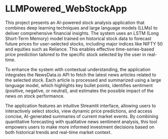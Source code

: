 # LLMPowered_WebStockApp
This project presents an AI-powered stock analysis application that combines deep learning techniques and large language models (LLMs) to deliver comprehensive financial insights. The system uses an LSTM (Long Short-Term Memory) model trained on historical stock data to forecast future prices for user-selected stocks, including major indices like NIFTY 50 and equities such as Reliance. This enables effective time-series-based price prediction tailored to the specific stock selected by the user in real-time.

To enhance the system with contextual understanding, the application integrates the NewsData.io API to fetch the latest news articles related to the selected stock. Each article is processed and summarized using a large language model, which highlights key bullet points, identifies sentiment (positive, negative, or neutral), and estimates the possible impact of the news on stock performance.

The application features an intuitive Streamlit interface, allowing users to interactively select stocks, view dynamic price predictions, and access concise, AI-generated summaries of current market events. By combining quantitative forecasting with qualitative news sentiment analysis, this tool empowers users to make more informed investment decisions based on both historical trends and real-time market context.
